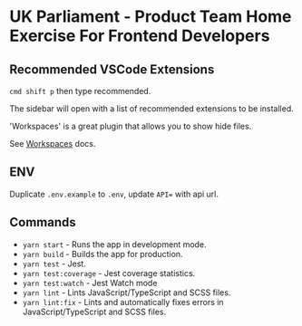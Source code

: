 # UK Parliament - Product Team Home Exercise For Frontend Developers

## Recommended VSCode Extensions

`cmd shift p` then type recommended.

The sidebar will open with a list of recommended extensions to be installed.

'Workspaces' is a great plugin that allows you to show hide files.

See [Workspaces](https://marketplace.visualstudio.com/items?itemName=Fooxly.workspace) docs.

## ENV

Duplicate `.env.example` to `.env`, update `API=` with api url.

## Commands

- `yarn start` - Runs the app in development mode.
- `yarn build` - Builds the app for production.
- `yarn test` - Jest.
- `yarn test:coverage` - Jest coverage statistics.
- `yarn test:watch` - Jest Watch mode
- `yarn lint` - Lints JavaScript/TypeScript and SCSS files.
- `yarn lint:fix` - Lints and automatically fixes errors in JavaScript/TypeScript and SCSS files.
